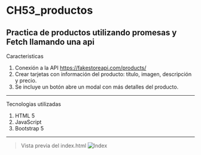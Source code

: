 # CH53_productos
## Practica de productos utilizando promesas y Fetch llamando una api

Caracteristicas

1. Conexión a la API https://fakestoreapi.com/products/
2. Crear tarjetas con información del producto: título, imagen, descripción y precio.
3. Se incluye un botón abre un modal con más detalles del producto.

---
Tecnologias utilizadas


1. HTML 5
2. JavaScript
3. Bootstrap 5
---
> Vista previa del index.html
![Index](https://raw.githubusercontent.com/HectorVal2196/CH53_promesas/refs/heads/main/images/Ejercicio%20productos.jpg)



